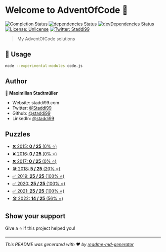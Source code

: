 # Welcome to AdventOfCode 👋
[![Completion Status](https://img.shields.io/endpoint?url=https://raw.githubusercontent.com/staddi99/AdventOfCode/master/.github/badges/completion.json)](https://github.com/staddi99/AdventOfCode)
[![dependencies Status](https://status.david-dm.org/gh/staddi99/AdventOfCode.svg)](https://david-dm.org/staddi99/AdventOfCode)
[![devDependencies Status](https://status.david-dm.org/gh/staddi99/AdventOfCode.svg?type=dev)](https://david-dm.org/staddi99/AdventOfCode?type=dev)
[![License: Unlicense](https://img.shields.io/github/license/staddi99/AdventOfCode)](LICENSE)
[![Twitter: Staddi99](https://img.shields.io/twitter/follow/Staddi99.svg?style=social)](https://twitter.com/Staddi99)

> My AdventOfCode solutions

## 🚀 Usage

```sh
node --experimental-modules code.js
```

## Author

👤 **Maximilian Stadtmüller**

* Website: staddi99.com
* Twitter: [@Staddi99](https://twitter.com/Staddi99)
* Github: [@staddi99](https://github.com/staddi99)
* LinkedIn: [@staddi99](https://linkedin.com/in/staddi99)

## Puzzles

*  [❌ 2015: **0 / 25** (0% ⭐️)](2015)
*  [❌ 2016: **0 / 25** (0% ⭐️)](2016)
*  [❌ 2017: **0 / 25** (0% ⭐️)](2017)
*  [🛠️ 2018: **5 / 25** (20% ⭐️)](2018)
*  [✅ 2019: **25 / 25** (100% ⭐️)](2019)
*  [✅ 2020: **25 / 25** (100% ⭐️)](2020)
*  [✅ 2021: **25 / 25** (100% ⭐️)](2021)
*  [🛠️ 2022: **14 / 25** (56% ⭐️)](2022)

## Show your support

Give a ⭐️ if this project helped you!


***
_This README was generated with ❤️ by [readme-md-generator](https://github.com/kefranabg/readme-md-generator)_